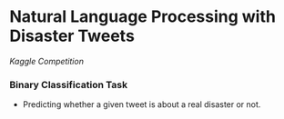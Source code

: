 # Natural Language Processing with Disaster Tweets
*Kaggle Competition*

### Binary Classification Task 
- Predicting whether a given tweet is about a real disaster or not.


